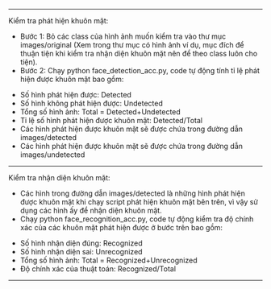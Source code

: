***********************************************************************
Kiểm tra phát hiện khuôn mặt:
- Bước 1: Bỏ các class của hình ảnh muốn kiểm tra vào thư mục images/original (Xem trong thư mục có hình ảnh ví dụ, mục đích để thuận tiện khi kiểm tra nhận diện khuôn mặt nên để theo class luôn cho tiện).
- Bước 2: Chạy python face_detection_acc.py, code tự động tính tỉ lệ phát hiện được khuôn mặt bao gồm:
+ Số hình phát hiện được: Detected
+ Số hình không phát hiện được: Undetected
+ Tổng số hình ảnh: Total = Detected+Undetected
+ Tỉ lệ số hình phát hiện được khuôn mặt: Detected/Total
+ Các hình phát hiện được khuôn mặt sẽ được chứa trong đường dẫn images/detected
+ Các hình phát hiện được khuôn mặt sẽ được chứa trong đường dẫn images/undetected
***********************************************************************
Kiểm tra nhận diện khuôn mặt:
- Các hình trong đường dẫn images/detected là những hình phát hiện được khuôn mặt khi chạy script phát hiện khuôn mặt bên trên, vì vậy sử dụng các hình ấy để nhận diện khuôn mặt.
- Chạy python face_recognition_acc.py, code tự động kiểm tra độ chính xác của các khuôn mặt phát hiện được ở bước trên bao gồm:
+ Số hình nhận diện đúng: Recognized
+ Số hình nhận diện sai: Unrecognized
+ Tổng số hình ảnh: Total = Recognized+Unrecognized
+ Độ chính xác của thuật toán: Recognized/Total
***********************************************************************

